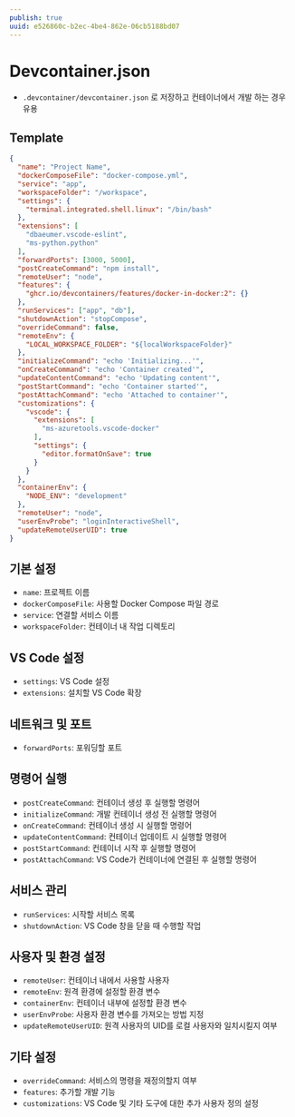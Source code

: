 ```yaml
---
publish: true
uuid: e526860c-b2ec-4be4-862e-06cb5188bd07
---
```


# Devcontainer.json

- `.devcontainer/devcontainer.json` 로 저장하고 컨테이너에서 개발 하는 경우 유용

## Template

~~~json
{
  "name": "Project Name",
  "dockerComposeFile": "docker-compose.yml",
  "service": "app",
  "workspaceFolder": "/workspace",
  "settings": {
    "terminal.integrated.shell.linux": "/bin/bash"
  },
  "extensions": [
    "dbaeumer.vscode-eslint",
    "ms-python.python"
  ],
  "forwardPorts": [3000, 5000],
  "postCreateCommand": "npm install",
  "remoteUser": "node",
  "features": {
    "ghcr.io/devcontainers/features/docker-in-docker:2": {}
  },
  "runServices": ["app", "db"],
  "shutdownAction": "stopCompose",
  "overrideCommand": false,
  "remoteEnv": {
    "LOCAL_WORKSPACE_FOLDER": "${localWorkspaceFolder}"
  },
  "initializeCommand": "echo 'Initializing...'",
  "onCreateCommand": "echo 'Container created'",
  "updateContentCommand": "echo 'Updating content'",
  "postStartCommand": "echo 'Container started'",
  "postAttachCommand": "echo 'Attached to container'",
  "customizations": {
    "vscode": {
      "extensions": [
        "ms-azuretools.vscode-docker"
      ],
      "settings": {
        "editor.formatOnSave": true
      }
    }
  },
  "containerEnv": {
    "NODE_ENV": "development"
  },
  "remoteUser": "node",
  "userEnvProbe": "loginInteractiveShell",
  "updateRemoteUserUID": true
}
~~~

## 기본 설정

- `name`: 프로젝트 이름
- `dockerComposeFile`: 사용할 Docker Compose 파일 경로
- `service`: 연결할 서비스 이름
- `workspaceFolder`: 컨테이너 내 작업 디렉토리

## VS Code 설정

- `settings`: VS Code 설정
- `extensions`: 설치할 VS Code 확장

## 네트워크 및 포트

- `forwardPorts`: 포워딩할 포트

## 명령어 실행

- `postCreateCommand`: 컨테이너 생성 후 실행할 명령어
- `initializeCommand`: 개발 컨테이너 생성 전 실행할 명령어
- `onCreateCommand`: 컨테이너 생성 시 실행할 명령어
- `updateContentCommand`: 컨테이너 업데이트 시 실행할 명령어
- `postStartCommand`: 컨테이너 시작 후 실행할 명령어
- `postAttachCommand`: VS Code가 컨테이너에 연결된 후 실행할 명령어

## 서비스 관리

- `runServices`: 시작할 서비스 목록
- `shutdownAction`: VS Code 창을 닫을 때 수행할 작업

## 사용자 및 환경 설정

- `remoteUser`: 컨테이너 내에서 사용할 사용자
- `remoteEnv`: 원격 환경에 설정할 환경 변수
- `containerEnv`: 컨테이너 내부에 설정할 환경 변수
- `userEnvProbe`: 사용자 환경 변수를 가져오는 방법 지정
- `updateRemoteUserUID`: 원격 사용자의 UID를 로컬 사용자와 일치시킬지 여부

## 기타 설정

- `overrideCommand`: 서비스의 명령을 재정의할지 여부
- `features`: 추가할 개발 기능
- `customizations`: VS Code 및 기타 도구에 대한 추가 사용자 정의 설정